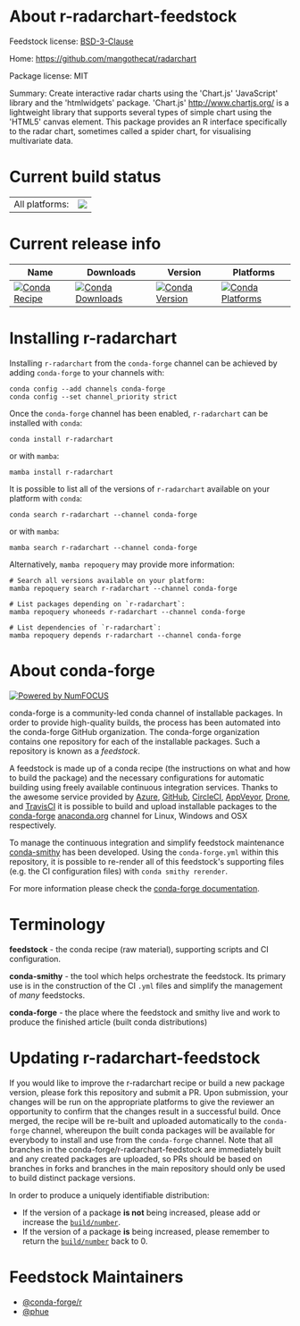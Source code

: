 About r-radarchart-feedstock
============================

Feedstock license: [BSD-3-Clause](https://github.com/conda-forge/r-radarchart-feedstock/blob/main/LICENSE.txt)

Home: https://github.com/mangothecat/radarchart

Package license: MIT

Summary: Create interactive radar charts using the 'Chart.js' 'JavaScript' library and the 'htmlwidgets' package. 'Chart.js' <http://www.chartjs.org/> is a lightweight library that supports several types of simple chart using the 'HTML5' canvas element. This package provides an R interface specifically to the radar chart, sometimes called a spider chart, for visualising multivariate data.

Current build status
====================


<table><tr><td>All platforms:</td>
    <td>
      <a href="https://dev.azure.com/conda-forge/feedstock-builds/_build/latest?definitionId=14887&branchName=main">
        <img src="https://dev.azure.com/conda-forge/feedstock-builds/_apis/build/status/r-radarchart-feedstock?branchName=main">
      </a>
    </td>
  </tr>
</table>

Current release info
====================

| Name | Downloads | Version | Platforms |
| --- | --- | --- | --- |
| [![Conda Recipe](https://img.shields.io/badge/recipe-r--radarchart-green.svg)](https://anaconda.org/conda-forge/r-radarchart) | [![Conda Downloads](https://img.shields.io/conda/dn/conda-forge/r-radarchart.svg)](https://anaconda.org/conda-forge/r-radarchart) | [![Conda Version](https://img.shields.io/conda/vn/conda-forge/r-radarchart.svg)](https://anaconda.org/conda-forge/r-radarchart) | [![Conda Platforms](https://img.shields.io/conda/pn/conda-forge/r-radarchart.svg)](https://anaconda.org/conda-forge/r-radarchart) |

Installing r-radarchart
=======================

Installing `r-radarchart` from the `conda-forge` channel can be achieved by adding `conda-forge` to your channels with:

```
conda config --add channels conda-forge
conda config --set channel_priority strict
```

Once the `conda-forge` channel has been enabled, `r-radarchart` can be installed with `conda`:

```
conda install r-radarchart
```

or with `mamba`:

```
mamba install r-radarchart
```

It is possible to list all of the versions of `r-radarchart` available on your platform with `conda`:

```
conda search r-radarchart --channel conda-forge
```

or with `mamba`:

```
mamba search r-radarchart --channel conda-forge
```

Alternatively, `mamba repoquery` may provide more information:

```
# Search all versions available on your platform:
mamba repoquery search r-radarchart --channel conda-forge

# List packages depending on `r-radarchart`:
mamba repoquery whoneeds r-radarchart --channel conda-forge

# List dependencies of `r-radarchart`:
mamba repoquery depends r-radarchart --channel conda-forge
```


About conda-forge
=================

[![Powered by
NumFOCUS](https://img.shields.io/badge/powered%20by-NumFOCUS-orange.svg?style=flat&colorA=E1523D&colorB=007D8A)](https://numfocus.org)

conda-forge is a community-led conda channel of installable packages.
In order to provide high-quality builds, the process has been automated into the
conda-forge GitHub organization. The conda-forge organization contains one repository
for each of the installable packages. Such a repository is known as a *feedstock*.

A feedstock is made up of a conda recipe (the instructions on what and how to build
the package) and the necessary configurations for automatic building using freely
available continuous integration services. Thanks to the awesome service provided by
[Azure](https://azure.microsoft.com/en-us/services/devops/), [GitHub](https://github.com/),
[CircleCI](https://circleci.com/), [AppVeyor](https://www.appveyor.com/),
[Drone](https://cloud.drone.io/welcome), and [TravisCI](https://travis-ci.com/)
it is possible to build and upload installable packages to the
[conda-forge](https://anaconda.org/conda-forge) [anaconda.org](https://anaconda.org/)
channel for Linux, Windows and OSX respectively.

To manage the continuous integration and simplify feedstock maintenance
[conda-smithy](https://github.com/conda-forge/conda-smithy) has been developed.
Using the ``conda-forge.yml`` within this repository, it is possible to re-render all of
this feedstock's supporting files (e.g. the CI configuration files) with ``conda smithy rerender``.

For more information please check the [conda-forge documentation](https://conda-forge.org/docs/).

Terminology
===========

**feedstock** - the conda recipe (raw material), supporting scripts and CI configuration.

**conda-smithy** - the tool which helps orchestrate the feedstock.
                   Its primary use is in the construction of the CI ``.yml`` files
                   and simplify the management of *many* feedstocks.

**conda-forge** - the place where the feedstock and smithy live and work to
                  produce the finished article (built conda distributions)


Updating r-radarchart-feedstock
===============================

If you would like to improve the r-radarchart recipe or build a new
package version, please fork this repository and submit a PR. Upon submission,
your changes will be run on the appropriate platforms to give the reviewer an
opportunity to confirm that the changes result in a successful build. Once
merged, the recipe will be re-built and uploaded automatically to the
`conda-forge` channel, whereupon the built conda packages will be available for
everybody to install and use from the `conda-forge` channel.
Note that all branches in the conda-forge/r-radarchart-feedstock are
immediately built and any created packages are uploaded, so PRs should be based
on branches in forks and branches in the main repository should only be used to
build distinct package versions.

In order to produce a uniquely identifiable distribution:
 * If the version of a package **is not** being increased, please add or increase
   the [``build/number``](https://docs.conda.io/projects/conda-build/en/latest/resources/define-metadata.html#build-number-and-string).
 * If the version of a package **is** being increased, please remember to return
   the [``build/number``](https://docs.conda.io/projects/conda-build/en/latest/resources/define-metadata.html#build-number-and-string)
   back to 0.

Feedstock Maintainers
=====================

* [@conda-forge/r](https://github.com/conda-forge/r/)
* [@phue](https://github.com/phue/)

